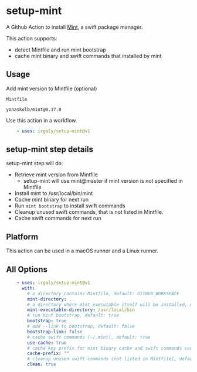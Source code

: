 # setup-mint

A Github Action to install [Mint](https://github.com/yonaskolb/Mint), a swift package manager.

This action supports:

* detect Mintfile and run mint bootstrap
* cache mint binary and swift commands that installed by mint

## Usage

Add mint version to Mintfile (optional)

`Mintfile`

```
yonaskolb/mint@0.17.0
```

Use this action in a workflow.

```yml
    - uses: irgaly/setup-mint@v1
```

## setup-mint step details

setup-mint step will do:

* Retrieve mint version from Mintfile
  * setup-mint will use mint@master if mint version is not specified in Mintfile
* Install mint to /usr/local/bin/mint
* Cache mint binary for next run
* Run `mint bootstrap` to install swift commands
* Cleanup unused swift commands, that is not listed in Mintfile.
* Cache swift commands for next run

## Platform

This action can be used in a macOS runner and a Linux runner.

## All Options

```yml
    - uses: irgaly/setup-mint@v1
      with:
        # a directory contains Mintfile, default: GITHUB_WORKSPACE
        mint-directory: .
        # a directory where mint executable itself will be installed, default: /usr/local/bin
        mint-executable-directory: /usr/local/bin
        # run mint bootstrap, default: true
        bootstrap: true
        # add --link to bootstrap, default: false
        bootstrap-link: false
        # cache swift commands (~/.mint), default: true
        use-cache: true
        # cache key prefix for mint binary cache and swift commands cache, default: ""
        cache-prefix: ""
        # cleanup unused swift commands (not listed in Mintfile), default: true
        clean: true
```
